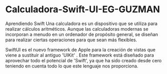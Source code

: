 # Calculadora-Swift-UI-EG-GUZMAN
Aprendiendo Swift
Una calculadora es un dispositivo que se utiliza para realizar cálculos aritméticos. 
Aunque las calculadoras modernas se incorporan a menudo en un ordenador de propósito general, se diseñan para realizar ciertas operaciones para que sean más flexibles.

SwiftUI es el nuevo framework de Apple para la creación de vistas que viene a sustituir al antiguo 'UIKit' . Este framework está diseñado para aprovechar todo el potencial de 'Swift', ya que ha sido creado desde cero teniendo en cuenta todo lo que este lenguaje nos proporciona.
